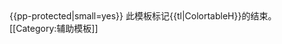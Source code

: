 </div><noinclude>{{pp-protected|small=yes}}
此模板标记{{tl|ColortableH}}的结束。
[[Category:辅助模板]]

</noinclude>